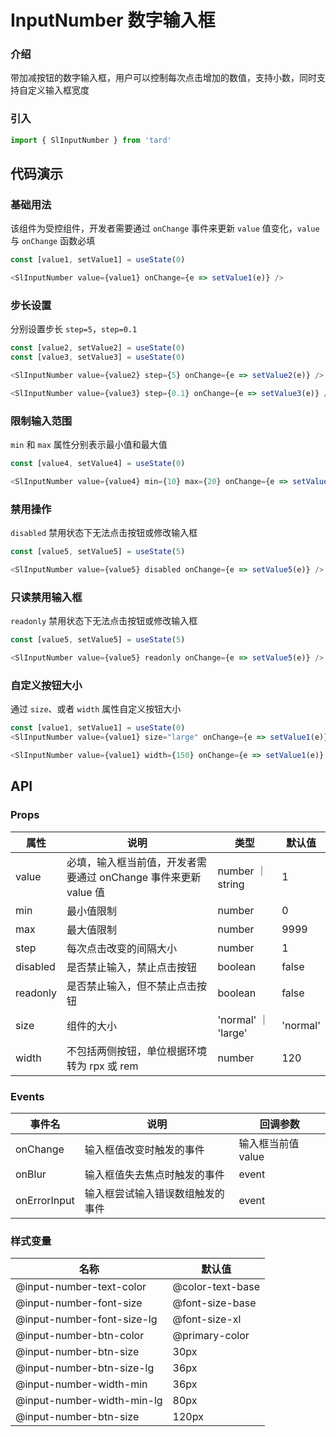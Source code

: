 
# InputNumber 数字输入框
### 介绍
带加减按钮的数字输入框，用户可以控制每次点击增加的数值，支持小数，同时支持自定义输入框宽度
### 引入
```js
import { SlInputNumber } from 'tard'
```
## 代码演示
### 基础用法
该组件为受控组件，开发者需要通过 `onChange` 事件来更新 `value` 值变化，`value` 与 `onChange` 函数必填
```js
const [value1, setValue1] = useState(0)

<SlInputNumber value={value1} onChange={e => setValue1(e)} />
```
### 步长设置
分别设置步长 `step=5`，`step=0.1`
```js
const [value2, setValue2] = useState(0)
const [value3, setValue3] = useState(0)

<SlInputNumber value={value2} step={5} onChange={e => setValue2(e)} />

<SlInputNumber value={value3} step={0.1} onChange={e => setValue3(e)} />
```
### 限制输入范围
`min` 和 `max` 属性分别表示最小值和最大值
```js
const [value4, setValue4] = useState(0)

<SlInputNumber value={value4} min={10} max={20} onChange={e => setValue4(e)} />
```
### 禁用操作
`disabled` 禁用状态下无法点击按钮或修改输入框
```js
const [value5, setValue5] = useState(5)

<SlInputNumber value={value5} disabled onChange={e => setValue5(e)} />
```
### 只读禁用输入框
`readonly` 禁用状态下无法点击按钮或修改输入框
```js
const [value5, setValue5] = useState(5)

<SlInputNumber value={value5} readonly onChange={e => setValue5(e)} />
```
### 自定义按钮大小
通过 `size`、或者 `width` 属性自定义按钮大小
```js
const [value1, setValue1] = useState(0)
<SlInputNumber value={value1} size="large" onChange={e => setValue1(e)} />

<SlInputNumber value={value1} width={150} onChange={e => setValue1(e)} />
```
## API
### Props
|  属性   | 说明  | 类型 | 默认值 |
|  ----  | ----  | ---- | ---- |
|  value  | 必填，输入框当前值，开发者需要通过 onChange 事件来更新 value 值  | number ｜ string | 1 |
|  min  | 最小值限制  | number | 0 |
|  max  | 最大值限制  | number | 9999 |
|  step  | 每次点击改变的间隔大小  | number | 1 |
|  disabled  | 是否禁止输入，禁止点击按钮  | boolean | false |
|  readonly  | 是否禁止输入，但不禁止点击按钮  | boolean | false |
|  size  | 组件的大小  | 'normal' ｜ 'large' | 'normal'  |
|  width  | 不包括两侧按钮，单位根据环境转为 rpx 或 rem | number | 120 |

### Events
|  事件名   | 说明  | 回调参数 |
|  ----  | ----  | ---- |
|  onChange  | 输入框值改变时触发的事件  | 输入框当前值 value |
|  onBlur  | 输入框值失去焦点时触发的事件  | event |
|  onErrorInput  | 输入框尝试输入错误数组触发的事件  | event |

### 样式变量
|  名称  | 默认值 |
|  ---- | ---- |
|  @input-number-text-color | @color-text-base |
|  @input-number-font-size | @font-size-base |
|  @input-number-font-size-lg  | @font-size-xl |
|  @input-number-btn-color | @primary-color |
|  @input-number-btn-size  | 30px |
|  @input-number-btn-size-lg  | 36px |
|  @input-number-width-min | 36px |
|  @input-number-width-min-lg | 80px |
|  @input-number-btn-size  | 120px |
